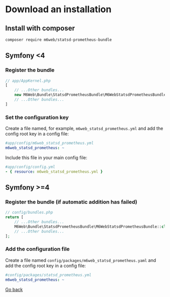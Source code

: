 # Download an installation

## Install with composer
```bash
composer require m6web/statsd-prometheus-bundle
```

## Symfony <4

### Register the bundle

```php
// app/AppKernel.php
[
    // ...Other bundles...
    new M6Web\Bundle\StatsdPrometheusBundle\M6WebStatsdPrometheusBundle(),
    // ...Other bundles...
]
```

### Set the configuration key
Create a file named, for example, `m6web_statsd_prometheus.yml` and add the config root key in a config file:
```yaml
#app/config/m6web_statsd_prometheus.yml
m6web_statsd_prometheus: ~
```
Include this file in your main config file:
```yaml
#app/config/config.yml
- { resource: m6web_statsd_prometheus.yml }
```

## Symfony >=4

### Register the bundle (if automatic addition has failed)

```php
// config/bundles.php
return [
    // ...Other bundles...
    M6Web\Bundle\StatsdPrometheusBundle\M6WebStatsdPrometheusBundle::class => ['all' => true]
    // ...Other bundles...
];
```

### Add the configuration file
Create a file named `config/packages/m6web_statsd_prometheus.yaml` and add 
the config root key in a config file:
```yaml
#config/packages/statsd_prometheus.yml
m6web_statsd_prometheus: ~
```


[Go back](../README.md)